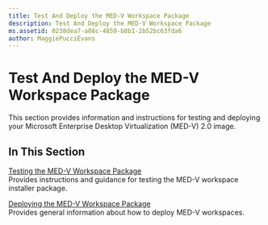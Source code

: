 ```yaml
---
title: Test And Deploy the MED-V Workspace Package
description: Test And Deploy the MED-V Workspace Package
ms.assetid: 0238dea7-a08c-4859-b8b1-2b52bc63fda6
author: MaggiePucciEvans
---
```


# Test And Deploy the MED-V Workspace Package


This section provides information and instructions for testing and deploying your Microsoft Enterprise Desktop Virtualization (MED-V) 2.0 image.

## In This Section


<a href="" id="testing-the-med-v-workspace-package"></a>[Testing the MED-V Workspace Package](testing-the-med-v-workspace-package.md)  
Provides instructions and guidance for testing the MED-V workspace installer package.

<a href="" id="deploying-the-med-v-workspace-package"></a>[Deploying the MED-V Workspace Package](deploying-the-med-v-workspace-package.md)  
Provides general information about how to deploy MED-V workspaces.

 

 





